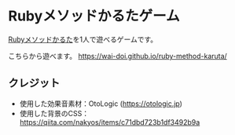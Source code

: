 # Rubyメソッドかるたゲーム

[Rubyメソッドかるた](https://blog.agile.esm.co.jp/entry/ruby-method-karuta)を1人で遊べるゲームです。

こちらから遊べます。
https://wai-doi.github.io/ruby-method-karuta/


## クレジット

- 使用した効果音素材：OtoLogic (https://otologic.jp)
- 使用した背景のCSS：https://qiita.com/nakyos/items/c71dbd723b1df3492b9a
